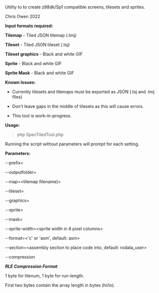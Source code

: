 Utility to to create z88dk/Sp1 compatible screens, tilesets and sprites. 

Chris Owen 2022


**Input formats required:**

**Tilemap** - Tiled JSON tilemap (.tmj)

**Tileset** - Tiled JSON tileset (.tsj)

**Tileset graphics** - Black and white GIF

**Sprite** - Black and white GIF

**Sprite Mask** - Black and white GIF


**Known Issues:**

* Currently tilesets and tilemaps must be exported as JSON (.tsj and .tmj files)

* Don't leave gaps in the middle of tilesets as this will cause errors.

* This tool is work-in-progress.


**Usage:**

> php SpecTiledTool.php

Running the script without parameters will prompt for each setting.


**Parameters:**

--prefix=<prefix for naming variables>

--outputfolder=<folder path to place generated files>

--map=<tilemap filename)>

--tileset=<tileset filename>

--graphics=<tileset graphics filename>

--sprite=<sprite filename>

--mask=<sprite mask filename>

--sprite-width=<sprite width in 8 pixel columns>

--format=<'c' or 'asm', default: asm>

--section=<assembly section to place code into, default: rodata_user>

--compression <use RLE compression on tilemaps.>

***RLE Compression Format***

1 byte for tilenum, 1 byte for run-length.

First two bytes contain the array length in bytes (hi/lo).

